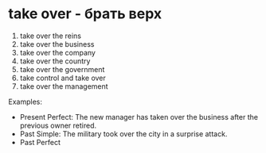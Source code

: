 # take over - брать верх

1. take over the reins
2. take over the business
3. take over the company
4. take over the country
5. take over the government
6. take control and take over
7. take over the management

Examples:

- Present Perfect: The new manager has taken over the business after the previous owner retired.
- Past Simple: The military took over the city in a surprise attack.
- Past Perfect
